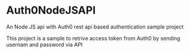 # Auth0NodeJSAPI
An Node JS api with Auth0 rest api based authentication sample project

This project is a sample to retrive access token from Auth0 by sending usernam and password via API
